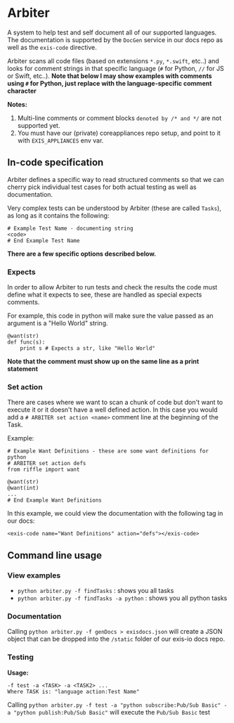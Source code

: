 # Arbiter

A system to help test and self document all of our supported languages. The documentation is supported by the `DocGen` service in our docs repo as well as the `exis-code` directive.

Arbiter scans all code files (based on extensions `*.py`, `*.swift`, etc..) and looks for comment strings in that specific language (`#` for Python, `//` for JS or Swift, etc..). **Note that below I may show examples with comments using `#` for Python, just replace with the language-specific comment character**

**Notes:**

1. Multi-line comments or comment blocks `denoted by /* and */` are not supported yet.
2. You must have our (private) coreappliances repo setup, and point to it with `EXIS_APPLIANCES` env var.


## In-code specification

Arbiter defines a specific way to read structured comments so that we can cherry pick individual test cases for both actual testing as well as documentation.

Very complex tests can be understood by Arbiter (these are called `Tasks`), as long as it contains the following:
```
# Example Test Name - documenting string
<code>
# End Example Test Name
```

**There are a few specific options described below.**

### Expects

In order to allow Arbiter to run tests and check the results the code must define what it expects to see, these are handled as special expects comments.

For example, this code in python will make sure the value passed as an argument is a "Hello World" string.

```
@want(str)
def func(s):
    print s # Expects a str, like "Hello World"
```

**Note that the comment must show up on the same line as a print statement**

### Set action

There are cases where we want to scan a chunk of code but don't want to execute it or it doesn't have a well defined action. In this case you would add a `# ARBITER set action <name>` comment line at the beginning of the Task.

Example:
```
# Example Want Definitions - these are some want definitions for python
# ARBITER set action defs
from riffle import want

@want(str)
@want(int)
...
# End Example Want Definitions
```

In this example, we could view the documentation with the following tag in our docs:
```
<exis-code name="Want Definitions" action="defs"></exis-code>
```


## Command line usage

### View examples

* `python arbiter.py -f findTasks` : shows you all tasks
* `python arbiter.py -f findTasks -a python` : shows you all python tasks

### Documentation

Calling `python arbiter.py -f genDocs > exisdocs.json` will create a JSON object that can be dropped into the `/static` folder of our exis-io docs repo.

### Testing

**Usage:**
```
-f test -a <TASK> -a <TASK2> ...
Where TASK is: "language action:Test Name"
```

Calling `python arbiter.py -f test -a "python subscribe:Pub/Sub Basic" -a "python publish:Pub/Sub Basic"` will execute the `Pub/Sub Basic` test
